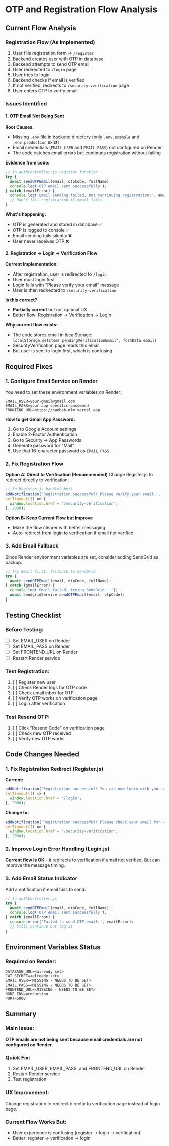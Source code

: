 # OTP and Registration Flow Analysis

## Current Flow Analysis

### Registration Flow (As Implemented)
1. User fills registration form → `/register`
2. Backend creates user with OTP in database
3. Backend attempts to send OTP email
4. User redirected to `/login` page
5. User tries to login
6. Backend checks if email is verified
7. If not verified, redirects to `/security-verification` page
8. User enters OTP to verify email

### Issues Identified

#### 1. **OTP Email Not Being Sent**

**Root Causes:**
- Missing `.env` file in backend directory (only `.env.example` and `.env.production` exist)
- Email credentials (`EMAIL_USER` and `EMAIL_PASS`) not configured on Render
- The code catches email errors but continues registration without failing

**Evidence from code:**
```javascript
// In authController.js register function
try {
  await sendOTPEmail(email, otpCode, fullName);
  console.log('OTP email sent successfully');
} catch (emailError) {
  console.log('Email sending failed, but continuing registration:', emailError.message);
  // Don't fail registration if email fails
}
```

**What's happening:**
- OTP is generated and stored in database ✅
- OTP is logged to console ✅
- Email sending fails silently ❌
- User never receives OTP ❌

#### 2. **Registration → Login → Verification Flow**

**Current Implementation:**
- After registration, user is redirected to `/login`
- User must login first
- Login fails with "Please verify your email" message
- User is then redirected to `/security-verification`

**Is this correct?** 
- **Partially correct** but not optimal UX
- Better flow: Registration → Verification → Login

**Why current flow exists:**
- The code stores email in localStorage: `localStorage.setItem('pendingVerificationEmail', formData.email)`
- SecurityVerification page reads this email
- But user is sent to login first, which is confusing

## Required Fixes

### 1. Configure Email Service on Render

You need to set these environment variables on Render:

```
EMAIL_USER=your-gmail@gmail.com
EMAIL_PASS=your-app-specific-password
FRONTEND_URL=https://baobab-mlm.vercel.app
```

**How to get Gmail App Password:**
1. Go to Google Account settings
2. Enable 2-Factor Authentication
3. Go to Security → App Passwords
4. Generate password for "Mail"
5. Use that 16-character password as `EMAIL_PASS`

### 2. Fix Registration Flow

**Option A: Direct to Verification (Recommended)**
Change Register.js to redirect directly to verification:

```javascript
// In Register.js handleSubmit
addNotification('Registration successful! Please verify your email.', 'success');
setTimeout(() => {
  window.location.href = '/security-verification';
}, 2000);
```

**Option B: Keep Current Flow but Improve**
- Make the flow clearer with better messaging
- Auto-redirect from login to verification if email not verified

### 3. Add Email Fallback

Since Render environment variables are set, consider adding SendGrid as backup:

```javascript
// Try Gmail first, fallback to SendGrid
try {
  await sendOTPEmail(email, otpCode, fullName);
} catch (gmailError) {
  console.log('Gmail failed, trying SendGrid...');
  await sendgridService.sendOTPEmail(email, otpCode);
}
```

## Testing Checklist

### Before Testing:
- [ ] Set EMAIL_USER on Render
- [ ] Set EMAIL_PASS on Render  
- [ ] Set FRONTEND_URL on Render
- [ ] Restart Render service

### Test Registration:
1. [ ] Register new user
2. [ ] Check Render logs for OTP code
3. [ ] Check email inbox for OTP
4. [ ] Verify OTP works on verification page
5. [ ] Login after verification

### Test Resend OTP:
1. [ ] Click "Resend Code" on verification page
2. [ ] Check new OTP received
3. [ ] Verify new OTP works

## Code Changes Needed

### 1. Fix Registration Redirect (Register.js)

**Current:**
```javascript
addNotification('Registration successful! You can now login with your credentials.', 'success');
setTimeout(() => {
  window.location.href = '/login';
}, 2000);
```

**Change to:**
```javascript
addNotification('Registration successful! Please check your email for verification code.', 'success');
setTimeout(() => {
  window.location.href = '/security-verification';
}, 2000);
```

### 2. Improve Login Error Handling (Login.js)

**Current flow is OK** - it redirects to verification if email not verified.
But can improve the message timing.

### 3. Add Email Status Indicator

Add a notification if email fails to send:

```javascript
// In authController.js
try {
  await sendOTPEmail(email, otpCode, fullName);
  console.log('OTP email sent successfully');
} catch (emailError) {
  console.error('Failed to send OTP email:', emailError);
  // Still continue but log it
}
```

## Environment Variables Status

### Required on Render:
```
DATABASE_URL=<already set>
JWT_SECRET=<already set>
EMAIL_USER=<MISSING - NEEDS TO BE SET>
EMAIL_PASS=<MISSING - NEEDS TO BE SET>
FRONTEND_URL=<MISSING - NEEDS TO BE SET>
NODE_ENV=production
PORT=5000
```

## Summary

### Main Issue:
**OTP emails are not being sent because email credentials are not configured on Render.**

### Quick Fix:
1. Set EMAIL_USER, EMAIL_PASS, and FRONTEND_URL on Render
2. Restart Render service
3. Test registration

### UX Improvement:
Change registration to redirect directly to verification page instead of login page.

### Current Flow Works But:
- User experience is confusing (register → login → verification)
- Better: register → verification → login
